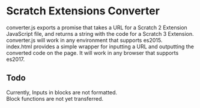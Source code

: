 # Scratch Extensions Converter
converter.js exports a promise that takes a URL for a Scratch 2 Extension JavaScript file, and returns a string with the code for a Scratch 3 Extension. converter.js will work in any environment that supports es2015. \
index.html provides a simple wrapper for inputting a URL and outputting the converted code on the page. It will work in any browser that supports es2017.

## Todo
Currently, Inputs in blocks are not formatted. \
Block functions are not yet transferred.